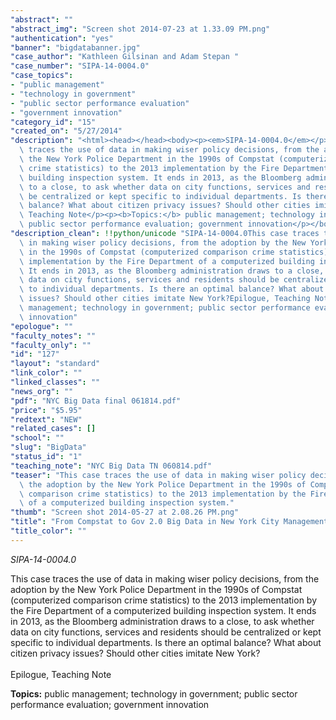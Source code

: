 ```yaml
---
"abstract": ""
"abstract_img": "Screen shot 2014-07-23 at 1.33.09 PM.png"
"authentication": "yes"
"banner": "bigdatabanner.jpg"
"case_author": "Kathleen Gilsinan and Adam Stepan "
"case_number": "SIPA-14-0004.0"
"case_topics":
- "public management"
- "technology in government"
- "public sector performance evaluation"
- "government innovation"
"category_id": "15"
"created_on": "5/27/2014"
"description": "<html><head></head><body><p><em>SIPA-14-0004.0</em></p><p>This case\
  \ traces the use of data in making wiser policy decisions, from the adoption by\
  \ the New York Police Department in the 1990s of Compstat (computerized comparison\
  \ crime statistics) to the 2013 implementation by the Fire Department of a computerized\
  \ building inspection system. It ends in 2013, as the Bloomberg administration draws\
  \ to a close, to ask whether data on city functions, services and residents should\
  \ be centralized or kept specific to individual departments. Is there an optimal\
  \ balance? What about citizen privacy issues? Should other cities imitate New York?<br/><br/>Epilogue,\
  \ Teaching Note</p><p><b>Topics:</b> public management; technology in government;\
  \ public sector performance evaluation; government innovation</p></body></html>"
"description_clean": !!python/unicode "SIPA-14-0004.0This case traces the use of data\
  \ in making wiser policy decisions, from the adoption by the New York Police Department\
  \ in the 1990s of Compstat (computerized comparison crime statistics) to the 2013\
  \ implementation by the Fire Department of a computerized building inspection system.\
  \ It ends in 2013, as the Bloomberg administration draws to a close, to ask whether\
  \ data on city functions, services and residents should be centralized or kept specific\
  \ to individual departments. Is there an optimal balance? What about citizen privacy\
  \ issues? Should other cities imitate New York?Epilogue, Teaching NoteTopics: public\
  \ management; technology in government; public sector performance evaluation; government\
  \ innovation"
"epologue": ""
"faculty_notes": ""
"faculty_only": ""
"id": "127"
"layout": "standard"
"link_color": ""
"linked_classes": ""
"news_org": ""
"pdf": "NYC Big Data final 061814.pdf"
"price": "$5.95"
"redtext": "NEW"
"related_cases": []
"school": ""
"slug": "BigData"
"status_id": "1"
"teaching_note": "NYC Big Data TN 060814.pdf"
"teaser": "This case traces the use of data in making wiser policy decisions, from\
  \ the adoption by the New York Police Department in the 1990s of Compstat (computerized\
  \ comparison crime statistics) to the 2013 implementation by the Fire Department\
  \ of a computerized building inspection system."
"thumb": "Screen shot 2014-05-27 at 2.08.26 PM.png"
"title": "From Compstat to Gov 2.0 Big Data in New York City Management"
"title_color": ""
---
```

<html><head></head><body><p><em>SIPA-14-0004.0</em></p><p>This case traces the use of data in making wiser policy decisions, from the adoption by the New York Police Department in the 1990s of Compstat (computerized comparison crime statistics) to the 2013 implementation by the Fire Department of a computerized building inspection system. It ends in 2013, as the Bloomberg administration draws to a close, to ask whether data on city functions, services and residents should be centralized or kept specific to individual departments. Is there an optimal balance? What about citizen privacy issues? Should other cities imitate New York?<br/><br/>Epilogue, Teaching Note</p><p><b>Topics:</b> public management; technology in government; public sector performance evaluation; government innovation</p></body></html>
